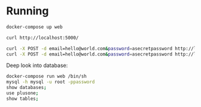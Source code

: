 # Running

```bash
docker-compose up web
```

```bash
curl http://localhost:5000/
```

```bash
curl -X POST -d email=hello@world.com&password=asecretpassword http://localhost:5000/registration
curl -X POST -d email=hello@world.com&password=asecretpassword http://localhost:5000/login
```

Deep look into database:

```bash
docker-compose run web /bin/sh
mysql -h mysql -u root -ppassword
show databases;
use plusone;
show tables;
```
